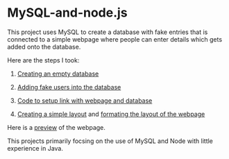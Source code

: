 # MySQL-and-node.js
This project uses MySQL to create a database with fake entries that is connected to a simple webpage where people can enter details which gets added onto the database. 

Here are the steps I took:

1. [Creating an empty database](https://github.com/KodaiKonnerArai/MySQL-and-node.js/blob/main/Schema.sql)

2. [Adding fake users into the database](https://github.com/KodaiKonnerArai/MySQL-and-node.js/blob/main/Fake%20Data%20Input.js)

3. [Code to setup link with webpage and database](https://github.com/KodaiKonnerArai/MySQL-and-node.js/blob/main/Node%20Code.js)

4. [Creating a simple layout](https://github.com/KodaiKonnerArai/MySQL-and-node.js/blob/main/Home%20Page%20Layout.ejs) and [formating the layout of the webpage](https://github.com/KodaiKonnerArai/MySQL-and-node.js/blob/main/Home%20Page%20Format.css)

Here is a [preview](https://github.com/KodaiKonnerArai/MySQL-and-node.js/blob/main/Webpage%20Preview%201.png) of the webpage. 

This projects primarily focsing on the use of MySQL and Node with little experience in Java. 
